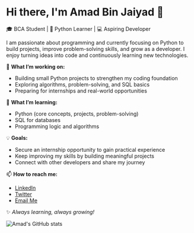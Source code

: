 # Hi there, I'm Amad Bin Jaiyad 👋

🎓 BCA Student | 🐍 Python Learner | 💻 Aspiring Developer

I am passionate about programming and currently focusing on Python to build projects, improve problem-solving skills, and grow as a developer. I enjoy turning ideas into code and continuously learning new technologies.

🔭 **What I’m working on:**
- Building small Python projects to strengthen my coding foundation
- Exploring algorithms, problem-solving, and SQL basics
- Preparing for internships and real-world opportunities

🌱 **What I’m learning:**
- Python (core concepts, projects, problem-solving)
- SQL for databases
- Programming logic and algorithms

💡 **Goals:**
- Secure an internship opportunity to gain practical experience
- Keep improving my skills by building meaningful projects
- Connect with other developers and share my journey

📫 **How to reach me:**
- [LinkedIn](www.linkedin.com/in/amad-bin-jaiyad)  
- [Twitter](https://x.com/abjaiyad)  
- [Email Me](mailto:amadbinjaiyad2005@gmail.com)

✨ *Always learning, always growing!*


![Amad's GitHub stats](https://github-readme-stats.vercel.app/api?username=abjaiyad&show_icons=true&theme=blue-green)
